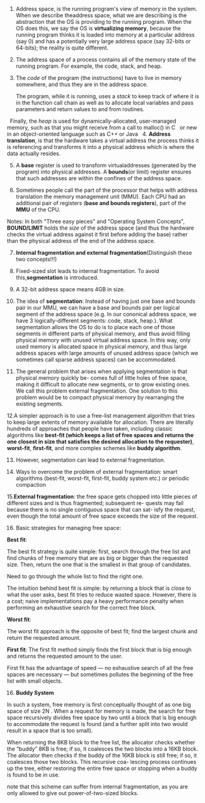 1. Address space, is the running program's view of memory in the system. When we describe theaddress space, what we are describing is the abstraction that the OS is providing to the running program. When the OS does this, we say the OS is **virtualizing memory**, because the running program thinks it is loaded into memory at a particular address (say 0) and has a potentially very large address space (say 32-bits or 64-bits); the reality is quite different.

2. The address space of a process contains all of the memory state of the running program. For example, the code, stack, and heap.

3. The *code* of the program (the instructions) have to live in memory somewhere, and thus they are in the address space. 

   The program, while it is running, uses a *stack* to keep track of where it is in the function call chain as well as to allocate local variables and pass parameters and return values to and from routines. 
   
   Finally, the *heap* is used for dynamically-allocated, user-managed memory, such as that you might receive from a call to malloc() in C    or new in an object-oriented language such as C++ or Java
   
4. **Address translation**, is that the hardware takes a virtual address the process thinks it is referencing and transforms it into a physical address which is where the data actually resides.

5. A **base** register is used to transform virtualaddresses (generated by the program) into physical addresses. A **bounds**(or limit) register ensures that such addresses are within the confines of the address space.

6. Sometimes people call the part of the processor that helps with address translation the memory management unit (MMU). Each CPU had an additional pair of registers (**base and bounds registers**), part of the **MMU** of the CPU.

Notes: In both "Three easy pieces" and "Operating System Concepts", **BOUND/LIMIT** holds the *size* of the address space (and thus the hardware checks the virtual address against it first before adding the base) rather than the physical address of the end of the address space.

7. **Internal fragmentation and external fragmentation**(Distinguish these two concepts!!!)
8. Fixed-sized slot leads to internal fragmentation. To avoid this,**segmentation** is introduced.

9. A 32-bit address space means 4GB in size.

10. The idea of **segmentation**:
Instead of having just one base and bounds pair in our MMU, we can have a base and bounds pair per logical segment of the address space (e.g. In our cononical address space, we have 3 logically-different segments: code, stack, heap.). What segmentation allows the OS to do is to place each one of those segments in different parts of physical memory, and thus avoid filling physical memory with unused virtual address space. In this way, only used memory is allocated space in physical memory, and thus large address spaces with large amounts of unused address space (which we sometimes call sparse address spaces) can be accommodated.

11. The general problem that arises when applying segmentation is that physical memory quickly be- comes full of little holes of free space, making it difficult to allocate new segments, or to grow existing ones. We call this problem external fragmentation. One solution to this problem would be to compact physical memory by rearranging the existing segments.

12.A simpler approach is to use a free-list management algorithm that tries to keep large extents of memory available for allocation. There are literally hundreds of approaches that people have taken, including classic algorithms like **best-fit (which keeps a list of free spaces and returns the one closest in size that satisfies the desired allocation to the requester)**, **worst-fit**, **first-fit**, and more complex schemes like **buddy algorithm**.

13. However, segmentation can lead to external fragmentation.

14. Ways to overcome the problem of external fragmentation: smart algorithms (best-fit, worst-fit, first-fit, buddy system etc.) or periodic compaction

15.**External fragmentation**: the free space gets chopped into little pieces of different sizes and is thus fragmented; subsequent re- quests may fail because there is no single contiguous space that can sat- isfy the request, even though the total amount of free space exceeds the size of the request.

16. Basic strategies for managing free space:

**Best fit**:

The best fit strategy is quite simple: first, search through the free list and find chunks of free memory that are as big or bigger than the requested size. Then, return the one that is the smallest in that group of candidates.

Need to go through the whole list to find the right one.

The intuition behind best fit is simple: by returning a block that is close to what the user asks, best fit tries to reduce wasted space. However, there is a cost; naive implementations pay a heavy performance penalty when performing an exhaustive search for the correct free block.

**Worst fit**:

The worst fit approach is the opposite of best fit; find the largest chunk and return the requested amount.


**First fit**:
The first fit method simply finds the first block that is big enough and returns the requested amount to the user.

First fit has the advantage of speed — no exhaustive search of all the free spaces are necessary — but sometimes pollutes the beginning of the free list with small objects.

16. **Buddy System**

In such a system, free memory is first conceptually thought of as one big space of size 2N . When a request for memory is made, the search for free space recursively divides free space by two until a block that is big enough to accommodate the request is found (and a further split into two would result in a space that is too small).

When returning the 8KB block to the free list, the allocator checks whether the “buddy” 8KB is free; if so, it coalesces the two blocks into a 16KB block. The allocator then checks if the buddy of the 16KB block is still free; if so, it coalesces those two blocks. This recursive coa- lescing process continues up the tree, either restoring the entire free space or stopping when a buddy is found to be in use.

note that this scheme can suffer from internal fragmentation, as you are only allowed to give out power-of-two-sized blocks.
